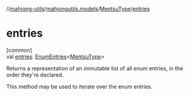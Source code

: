 //[mahjong-utils](../../../index.md)/[mahjongutils.models](../index.md)/[MentsuType](index.md)/[entries](entries.md)

# entries

[common]\
val [entries](entries.md): [EnumEntries](https://kotlinlang.org/api/latest/jvm/stdlib/kotlin.enums/-enum-entries/index.html)&lt;[MentsuType](index.md)&gt;

Returns a representation of an immutable list of all enum entries, in the order they're declared.

This method may be used to iterate over the enum entries.
